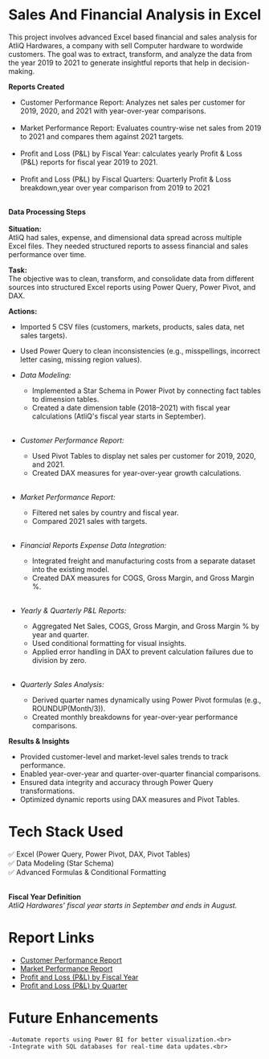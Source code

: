 # Sales And Financial Analysis in Excel

This project involves advanced Excel based financial and sales analysis for AtliQ Hardwares, a company with sell Computer hardware to wordwide customers. The goal was to extract, transform, and analyze the data from the year 2019 to 2021 to generate insightful reports that help in decision-making.

<b>Reports Created</b>
+ Customer Performance Report: Analyzes net sales per customer for 2019, 2020, and 2021 with year-over-year comparisons.<br><br>
+ Market Performance Report: Evaluates country-wise net sales from 2019 to 2021 and compares them against 2021 targets.<br><br>
+ Profit and Loss (P&L) by Fiscal Year: calculates yearly Profit & Loss (P&L) reports for fiscal year 2019 to 2021.<br><br>
+ Profit and Loss (P&L) by Fiscal Quarters: Quarterly Profit & Loss breakdown,year over year comparison from 2019 to 2021<br><br>


<b>Data Processing Steps</b> <br><br>
<b>Situation:</b><br>
AtliQ had sales, expense, and dimensional data spread across multiple Excel files. They needed structured reports to assess financial and sales performance over time.

<b>Task:</b><br>
The objective was to clean, transform, and consolidate data from different sources into structured Excel reports using Power Query, Power Pivot, and DAX.

<b>Actions:</b><br>
   + Imported 5 CSV files (customers, markets, products, sales data, net sales targets).  
   + Used Power Query to clean inconsistencies (e.g., misspellings, incorrect letter casing, missing region values).
  
   + <i>Data Modeling:</i><br>
     + Implemented a Star Schema in Power Pivot by connecting fact tables to dimension tables.<br>
     + Created a date dimension table (2018–2021) with fiscal year calculations (AtliQ's fiscal year starts in September).<br><br>
   + <i>Customer Performance Report:</i><br>
      - Used Pivot Tables to display net sales per customer for 2019, 2020, and 2021.<br>
      - Created DAX measures for year-over-year growth calculations.<br><br>
   + <i>Market Performance Report:</i><br>
      - Filtered net sales by country and fiscal year.<br>
      - Compared 2021 sales with targets.<br><br>
   + <i>Financial Reports</i>
      <i>Expense Data Integration:</i><br>
      - Integrated freight and manufacturing costs from a separate dataset into the existing model.<br>
      - Created DAX measures for COGS, Gross Margin, and Gross Margin %.<br><br>
   + <i>Yearly & Quarterly P&L Reports:</i><br>
      - Aggregated Net Sales, COGS, Gross Margin, and Gross Margin % by year and quarter. <br>
      - Used conditional formatting for visual insights.<br>
      - Applied error handling in DAX to prevent calculation failures due to division by zero.<br><br>
   + <i>Quarterly Sales Analysis:</i><br>
      - Derived quarter names dynamically using Power Pivot formulas (e.g., ROUNDUP(Month/3)).<br>
      - Created monthly breakdowns for year-over-year performance comparisons.</p>

<p><b>Results & Insights</b>
   
 - Provided customer-level and market-level sales trends to track performance.<br>
 - Enabled year-over-year and quarter-over-quarter financial comparisons.<br>
 - Ensured data integrity and accuracy through Power Query transformations.<br>
 - Optimized dynamic reports using DAX measures and Pivot Tables.</p>
# Tech Stack Used
✅ Excel (Power Query, Power Pivot, DAX, Pivot Tables)<br>
✅ Data Modeling (Star Schema)<br>
✅ Advanced Formulas & Conditional Formatting<br><br>


<b>Fiscal Year Definition</b><br>
<i>AtliQ Hardwares' fiscal year starts in September and ends in August.</i>

# Report Links
+ [Customer Performance Report](customers_net_sales_performance_report_excel.pdf)<br>
+ [Market Performance Report](market_performance_versus_target_report_sales_in_excel.pdf)<br>
+ [Profit and Loss (P&L) by Fiscal Year](P&L_by_month.pdf)<br>
+ [Profit and Loss (P&L) by Quarter](P&L_yearly.pdf)<br>
# Future Enhancements
    -Automate reports using Power BI for better visualization.<br>
    -Integrate with SQL databases for real-time data updates.<br>












